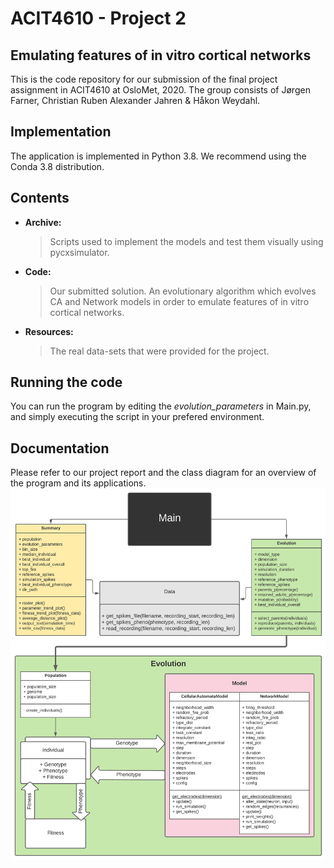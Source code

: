 # ACIT4610 - Project 2
## Emulating features of in vitro cortical networks
This is the code repository for our submission of the final project assignment in ACIT4610 at OsloMet, 2020.
The group consists of Jørgen Farner, Christian Ruben Alexander Jahren & Håkon Weydahl.
##  Implementation
The application is implemented in Python 3.8.
We recommend using the Conda 3.8 distribution.
##  Contents
- **Archive:**
  > Scripts used to implement the models and test them visually using pycxsimulator.
- **Code:**
  > Our submitted solution. An evolutionary algorithm which evolves CA and Network models in order to emulate features of in vitro cortical networks.
- **Resources:**
  > The real data-sets that were provided for the project.
##  Running the code
You can run the program by editing the *evolution_parameters* in Main.py, and simply executing the script in your prefered environment.
##  Documentation
Please refer to our project report and the class diagram for an overview of the program and its applications.
![Class Diagram](Class_Diagram_ACIT4610-P2.png)
